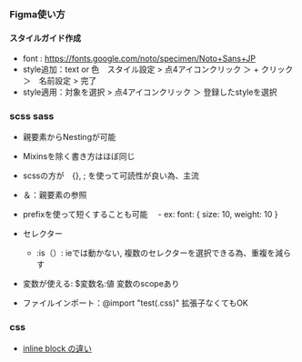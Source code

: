 ### Figma使い方
#### スタイルガイド作成
 - font : https://fonts.google.com/noto/specimen/Noto+Sans+JP
 - style追加：text or 色　スタイル設定 > 点4アイコンクリック ＞ + クリック　＞　名前設定 > 完了
 - style適用：対象を選択 > 点4アイコンクリック ＞ 登録したstyleを選択

### scss sass
 - 親要素からNestingが可能
 - Mixinsを除く書き方はほぼ同じ
 - scssの方が　{}, ; を使って可読性が良い為、主流

 - ＆：親要素の参照　
 - prefixを使って短くすることも可能
 　- ex: font: { size: 10, weight: 10 } 
 - セレクター
   - :is（）: ieでは動かない, 複数のセレクターを選択できる為、重複を減らす
 - 変数が使える: $変数名:値 変数のscopeあり
 - ファイルインポート：@import "test(.css)" 拡張子なくてもOK

### css
 - [inline block の違い](https://zero-plus.io/media/css-display-format-difference/)

